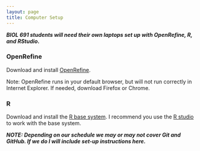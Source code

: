 ```yaml
---
layout: page
title: Computer Setup
---
```


***BIOL 691 students will need their own laptops set up with OpenRefine, R, and RStudio.***

### OpenRefine

Download and install [OpenRefine](http://openrefine.org/download.html).

Note: OpenRefine runs in your default browser, but will not run correctly in Internet Explorer. If needed, download Firefox or Chrome.

<!--### SQL

Download and install [Mozilla Firefox](https://www.mozilla.org/en-US/firefox/new/). Add the [SQLite Manager](https://addons.mozilla.org/en-US/firefox/addon/sqlite-manager/).
-->

### R

Download and install the [R base system](http://cran.rstudio.com/). I recommend you use the [R studio](http://www.rstudio.com/products/rstudio/download/) to work with the base system.


***NOTE: Depending on our schedule we may or may not cover Git and GitHub. If we do I will include set-up instructions here.***

<!--### GitHub

1. Create an account on GitHub (https://github.com) using the `Sign up for
   GitHub` form on the right side of the page.
2. Send your username to your instructor.
3. Once your instructor adds you to the course GitHub organization you will
   receive an email asking you to accept the invitation. Click on the link to
   accept.
4. Check if this worked
    1. Go to [https://github.com](https://github.com).
    2. Sign in if necessary.
    3. In the upper left corner click on the drop down with your name.
    4. Confirm that the name of the course GitHub organization is present

### Git


#### Windows

1.  Download the Git for Windows
    [installer](https://git-for-windows.github.io/).
2.  Run the installer and follow the steps bellow:
    1. Click on "Next".
    2. Click on "Next".
    3. Keep "Use Git from the Windows Command Prompt" selected and click on
       "Next". If you forgot to do the integration with R will not work
       properly. If this happens rerun the installer and select the appropriate
       option.
    4. Click on "Next".
    5. Keep "Checkout Windows-style, commit Unix-style line endings" selected and click on "Next".
    6. Keep "Use Windows' default console window" selected and click on "Next".
    7. Click on "Install".
    8. Click on "Finish".
3. Check if the installation is working:
    1. Send your username to your instructor. Once you have received a GitHub invite to the class organization accept it and only then proceed.
    2. Open RStudio
    3. File -> New Project -> Version Control -> Git
    4. On the page called `Clone Git Repository` paste <https://github.com/dcsemester/install-test.git> into the "Repository URL:" box.
    5. Click "Create Project"
    6. Enter your GitHub username and password when prompted
    7. If you see no errors and a file named `SUCCESS.txt` in your Files tab then everything is setup correctly.

If git and RStudio aren't talking to each other (i.e., you don't get the expected
result from when you check the installation), try the following:

1. Open RStudio
2. Select the `Tools` menu -> `Global Options` -> `Git/SVN`
3. Next to `Git executable` click `Browse`
4. Navigate to `C:\Program Files\Git\bin\` and double click on `git` (this should change
   the value in `Git executable` to `C:\Program Files\Git\bin\git`)
5. Click `OK`

**Do not change the git executable to `C:\Program Files\Git\mingwXX\bin\git` as this will fail on some systems with an error message including "rpostback-askpass".**

#### Mac OS X

1. Open up the Terminal, type in "git" and press enter.
2. This should cause a pop-up window to appear. It will have several options;
   click on "Install" (not "Get Xcode", see "Installing Xcode" for that).
3. Click "Agree".
4. When the install is finished, click "Done".
5. To make sure this worked, type in "git" in the Terminal and press enter. Some
   information will come up, including a list of common commands. If this
   doesn't work see additional instructions below.
6. Check if git and RStudio are talking to each other:
    1. Send your username to your instructor. Once you have received a GitHub invite to the class organization accept it and only then proceed.
    2. Open RStudio
    3. File -> New Project -> Version Control -> Git
    4. On the page called `Clone Git Repository` paste <https://github.com/dcsemester/install-test.git> into the "Repository URL:" box.
    5. Click "Create Project"
    6. Enter your GitHub username and password when prompted
    7. If you see no errors and a file named `SUCCESS.txt` in your Files tab then everything is setup correctly.

If the git installation didn't work (i.e., you don't get the expect result from
Step 5), try the following:

For **OS X 10.9 and higher**, install Git for Mac by downloading and running the
most recent "mavericks" installer from
[this list](http://sourceforge.net/projects/git-osx-installer/files/).  After
installing Git, there will not be anything in your `/Applications` folder, as
Git is a command line program. For older versions of **OS X (10.5-10.8)**
use the most recent available installer labelled "snow-leopard" [available
here](http://sourceforge.net/projects/git-osx-installer/files/.)

If git and RStudio aren't talking to each other (i.e., you don't get the expect
result from Step 6), try the following:

1. Open RStudio
2. Select the `Tools` menu -> `Global Options` -> `Git/SVN`
3. Next to `Git executable` click `Browse`
4. Navigate to `usr/local/bin/` and double click on `git` (this should change
   the value in `Git executable` from `/usr/bin/git` to `/usr/local/bin/git`)
5. Click `OK`

#### Linux

Git is probably already installed. If it is not already available on your
machine you can try to install it via your distro's package manager. For
Debian/Ubuntu run `sudo apt-get install git` and for Fedora run `sudo yum
install git`.

### Python

*Python installation is not required for BIOL 691. Python materials on this site
are no longer under active development.*

Download and install the
[Anaconda Scientific Python Distribution](http://continuum.io/downloads).
I recommend you use a special editor like the [Wing Intelligent Development Environment - 101](http://wingware.com/downloads/wingide-101).
-->
